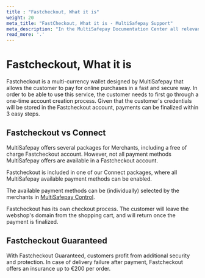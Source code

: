 ```yaml
---
title : "Fastcheckout, What it is"
weight: 20
meta_title: "FastCheckout, What it is - MultiSafepay Support"
meta_description: "In the MultiSafepay Documentation Center all relevant information regarding our Plugins and API. As well as Support pages for Payment Method, Tools and General Questions. You can also find the contact details of our Support Team and Integration Team."
read_more: '.'
---
```

# Fastcheckout, What it is

Fastcheckout is a multi-currency wallet designed by MultiSafepay that allows the customer to pay for online purchases in a fast and secure way. In order to be able to use this service, the customer needs to first go through a one-time account creation process. Given that the customer's credentials will be stored in the Fastcheckout account, payments can be finalized within 3 easy steps.

## Fastcheckout vs Connect
MultiSafepay offers several packages for Merchants, including a free of charge Fastcheckout account. However, not all payment methods MultiSafepay offers are available in a Fastcheckout account.

Fastcheckout is included in one of our Connect packages, where all MultiSafepay available payment methods can be enabled. 

The available payment methods can be (individually) selected by the merchants in [MultiSafepay Control](https://merchant.multisafepay.com/).

Fastcheckout has its own checkout process. The customer will leave the webshop's domain from the shopping cart, and will return once the payment is finalized.

## Fastcheckout Guaranteed
With Fastcheckout Guaranteed, customers profit from additional security and protection. In case of delivery failure after payment, Fastcheckout offers an insurance up to €200 per order.
